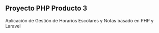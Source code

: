 
## Proyecto PHP Producto 3

Aplicación de Gestión de Horarios Escolares y Notas basado en PHP y Laravel
